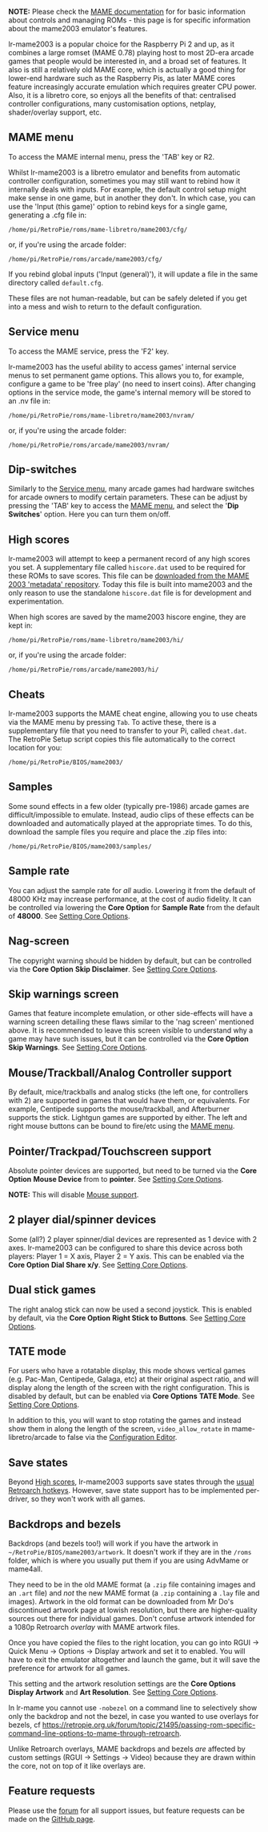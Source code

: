 **NOTE:** Please check the [MAME documentation](MAME) for for basic information about controls and managing ROMs - this page is for specific information about the mame2003 emulator's features.

lr-mame2003 is a popular choice for the Raspberry Pi 2 and up, as it combines a large romset (MAME 0.78) playing host to most 2D-era arcade games that people would be interested in, and a broad set of features. It also is still a relatively old MAME core, which is actually a good thing for lower-end hardware such as the Raspberry Pis, as later MAME cores feature increasingly accurate emulation which requires greater CPU power. Also, it is a libretro core, so enjoys all the benefits of that: centralised controller configurations, many customisation options, netplay, shader/overlay support, etc.

## MAME menu

To access the MAME internal menu, press the 'TAB' key or R2.

Whilst lr-mame2003 is a libretro emulator and benefits from automatic controller configuration, sometimes you may still want to rebind how it internally deals with inputs. For example, the default control setup might make sense in one game, but in another they don't. In which case, you can use the 'Input (this game)' option to rebind keys for a single game, generating a .cfg file in:
```
/home/pi/RetroPie/roms/mame-libretro/mame2003/cfg/
```
or, if you're using the arcade folder:
```
/home/pi/RetroPie/roms/arcade/mame2003/cfg/
```
If you rebind global inputs ('Input (general)'), it will update a file in the same directory called `default.cfg`.

These files are not human-readable, but can be safely deleted if you get into a mess and wish to return to the default configuration.

## Service menu

To access the MAME service, press the 'F2' key.

lr-mame2003 has the useful ability to access games' internal service menus to set permanent game options. This allows you to, for example, configure a game to be 'free play' (no need to insert coins). After changing options in the service mode, the game's internal memory will be stored to an .nv file in:
```
/home/pi/RetroPie/roms/mame-libretro/mame2003/nvram/
```
or, if you're using the arcade folder:
```
/home/pi/RetroPie/roms/arcade/mame2003/nvram/
```

## Dip-switches

Similarly to the [Service menu](#service-menu), many arcade games had hardware switches for arcade owners to modify certain parameters. These can be adjust by pressing the 'TAB' key to access the [MAME menu](#mame-menu), and select the '**Dip Switches**' option. Here you can turn them on/off.

## High scores

lr-mame2003 will attempt to keep a permanent record of any high scores you set. A supplementary file called `hiscore.dat` used to be required for these ROMs to save scores. This file can be [downloaded from the MAME 2003 'metadata' repository](https://github.com/libretro/mame2003-libretro/raw/master/metadata/hiscore.dat). Today this file is built into mame2003 and the only reason to use the standalone `hiscore.dat` file is for development and experimentation.

When high scores are saved by the mame2003 hiscore engine, they are kept in:
```
/home/pi/RetroPie/roms/mame-libretro/mame2003/hi/
```
or, if you're using the arcade folder:
```
/home/pi/RetroPie/roms/arcade/mame2003/hi/
```

## Cheats

lr-mame2003 supports the MAME cheat engine, allowing you to use cheats via the MAME menu by pressing `Tab`. To active these, there is a supplementary file that you need to transfer to your Pi, called `cheat.dat`. The RetroPie Setup script copies this file automatically to the correct location for you:
```
/home/pi/RetroPie/BIOS/mame2003/
```


## Samples

Some sound effects in a few older (typically pre-1986) arcade games are difficult/impossible to emulate. Instead, audio clips of these effects can be downloaded and automatically played at the appropriate times. To do this, download the sample files you require and place the .zip files into:
```
/home/pi/RetroPie/BIOS/mame2003/samples/
```
## Sample rate

You can adjust the sample rate for _all_ audio. Lowering it from the default of 48000 KHz may increase performance, at the cost of audio fidelity. It can be controlled via lowering the **Core Option** for **Sample Rate** from the default of **48000**. See [Setting Core Options](RetroArch-Core-Options#setting-core-options).

## Nag-screen

The copyright warning should be hidden by default, but can be controlled via the **Core Option** **Skip Disclaimer**. See [Setting Core Options](RetroArch-Core-Options#setting-core-options).

## Skip warnings screen

Games that feature incomplete emulation, or other side-effects will have a warning screen detailing these flaws similar to the 'nag screen' mentioned above. It is recommended to leave this screen visible to understand why a game may have such issues, but it can be controlled via the **Core Option** **Skip Warnings**. See [Setting Core Options](RetroArch-Core-Options#setting-core-options).

## Mouse/Trackball/Analog Controller support

By default, mice/trackballs and analog sticks (the left one, for controllers with 2) are supported in games that would have them, or equivalents. For example, Centipede supports the mouse/trackball, and Afterburner supports the stick. Lightgun games are supported by either. The left and right mouse buttons can be bound to fire/etc using the [MAME menu](#mame-menu).

## Pointer/Trackpad/Touchscreen support

Absolute pointer devices are supported, but need to be turned via the **Core Option** **Mouse Device** from to **pointer**. See [Setting Core Options](RetroArch-Core-Options#setting-core-options).

**NOTE:** This will disable [Mouse support](#mousetrackballanalog-controller-support).

## 2 player dial/spinner devices

Some (all?) 2 player spinner/dial devices are represented as 1 device with 2 axes. lr-mame2003 can be configured to share this device across both players: Player 1 = X axis, Player 2 = Y axis. This can be enabled via the **Core Option** **Dial Share x/y**. See [Setting Core Options](RetroArch-Core-Options#setting-core-options).

## Dual stick games

The right analog stick can now be used a second joystick. This is enabled by default, via the **Core Option** **Right Stick to Buttons**. See [Setting Core Options](RetroArch-Core-Options#setting-core-options).

## TATE mode

For users who have a rotatable display, this mode shows vertical games (e.g. Pac-Man, Centipede, Galaga, etc) at their original aspect ratio, and will display along the length of the screen with the right configuration. This is disabled by default, but can be enabled via **Core Options** **TATE Mode**. See [Setting Core Options](RetroArch-Core-Options#setting-core-options).

In addition to this, you will want to stop rotating the games and instead show them in along the length of the screen, `video_allow_rotate` in mame-libretro/arcade to false via the [Configuration Editor](Configuration-Editor.md).

## Save states
Beyond [High scores](#high-scores), lr-mame2003 supports save states through the [usual Retroarch hotkeys](RetroArch-Configuration#default-joypad-hotkeys). However, save state support has to be implemented per-driver, so they won't work with all games.

## Backdrops and bezels

Backdrops (and bezels too!) will work if you have the artwork in ```~/RetroPie/BIOS/mame2003/artwork```. It doesn't work if they are in the `/roms` folder, which is where you usually put them if you are using AdvMame or mame4all.

They need to be in the old MAME format (a `.zip` file containing images and an `.art` file) and *not* the new MAME format (a `.zip` containing a `.lay` file and images). Artwork in the old format can be downloaded from Mr Do's discontinued artwork page at lowish resolution, but there are higher-quality sources out there for individual games. Don't confuse artwork intended for a 1080p Retroarch *overlay* with MAME artwork files.

Once you have copied the files to the right location, you can go into RGUI -> Quick Menu -> Options -> Display artwork and set it to enabled. You will have to exit the emulator altogether and launch the game, but it will save the preference for artwork for all games.

This setting and the artwork resolution settings are the **Core Options** **Display Artwork** and **Art Resolution**. See [Setting Core Options](RetroArch-Core-Options#setting-core-options).

In lr-mame you cannot use ```-nobezel``` on a command line to selectively show only the backdrop and not the bezel, in case you wanted to use overlays for bezels, cf https://retropie.org.uk/forum/topic/21495/passing-rom-specific-command-line-options-to-mame-through-retroarch.

Unlike Retroarch overlays, MAME backdrops and bezels *are* affected by custom settings (RGUI -> Settings -> Video) because they are drawn within the core, not on top of it like overlays are.

## Feature requests

Please use the [forum](https://retropie.org.uk/forum) for all support issues, but feature requests can be made on the [GitHub page](https://github.com/libretro/mame2003-libretro).